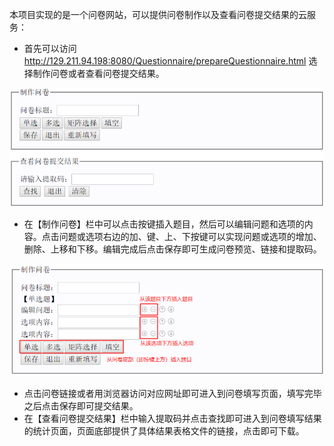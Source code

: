本项目实现的是一个问卷网站，可以提供问卷制作以及查看问卷提交结果的云服务：

* 首先可以访问 http://129.211.94.198:8080/Questionnaire/prepareQuestionnaire.html 选择制作问卷或者查看问卷提交结果。

![README1](https://github.com/GosickGeassGate/Questionnaire/raw/master/img/README1.jpg)

* 在【制作问卷】栏中可以点击按键插入题目，然后可以编辑问题和选项的内容。点击问题或选项右边的加、键、上、下按键可以实现问题或选项的增加、删除、上移和下移。编辑完成后点击保存即可生成问卷预览、链接和提取码。

![README2](https://github.com/GosickGeassGate/Questionnaire/raw/master/img/README2.jpg)

* 点击问卷链接或者用浏览器访问对应网址即可进入到问卷填写页面，填写完毕之后点击保存即可提交结果。
* 在【查看问卷提交结果】栏中输入提取码并点击查找即可进入到问卷填写结果的统计页面，页面底部提供了具体结果表格文件的链接，点击即可下载。

